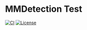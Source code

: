 # MMDetection Test

[![CI](https://github.com/gatheluck/sandbox/workflows/CI/badge.svg)](https://github.com/gatheluck/MmdetectionTest/actions?query=workflow%3ACI)
[![License](https://img.shields.io/github/license/gatheluck/MmdetectionTest?color=green)](LICENSE)